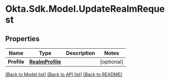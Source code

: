 # Okta.Sdk.Model.UpdateRealmRequest

## Properties

Name | Type | Description | Notes
------------ | ------------- | ------------- | -------------
**Profile** | [**RealmProfile**](RealmProfile.md) |  | [optional] 

[[Back to Model list]](../README.md#documentation-for-models) [[Back to API list]](../README.md#documentation-for-api-endpoints) [[Back to README]](../README.md)

